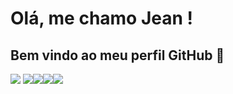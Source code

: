# Olá, me chamo Jean ! 
## Bem vindo ao meu perfil GitHub 👋
<!--
Sou estudante de Análise e Desenvolvimento de Sistemas pela Universidade Paulista - UNIP.
Estou no 4° semestre com a previsão de conclusão em 12/2023
A Procura de uma primeira oportunidade na área.
Em meus repósitorios está um pouco do conhecimento adquiridos ao longo da minha jornada acadêmica.
#Logica de programação.
#Programação Orientada a Objeto.
#Engenharia de Software.
#Banco de Dados.
#Gerênciamento de Projetos.
## Contatos:

<div>

<a href = "mailto:jean.adrianomartin@gmail.com"><img loading="lazy" src="https://img.shields.io/badge/Gmail-D14836?style=for-the-badge&logo=gmail&logoColor=white" target="_blank"></a>
<a href="https://www.linkedin.com/in/jean-martin-2097ba1ab/" target="_blank"><img loading="lazy" src="https://img.shields.io/badge/-LinkedIn-%230077B5?style=for-the-badge&logo=linkedin&logoColor=white" target="_blank"></a>   
</div>
-->

<img src="https://cdn.jsdelivr.net/gh/devicons/devicon/icons/c/c-original.svg" />
<i class="devicon-java-plain-wordmark"></i><img src="https://cdn.jsdelivr.net/gh/devicons/devicon/icons/csharp/csharp-original.svg" /><img src="https://cdn.jsdelivr.net/gh/devicons/devicon/icons/javascript/javascript-original.svg" /><img src="https://cdn.jsdelivr.net/gh/devicons/devicon/icons/css3/css3-original.svg" /><img src="https://cdn.jsdelivr.net/gh/devicons/devicon/icons/html5/html5-original.svg" />




